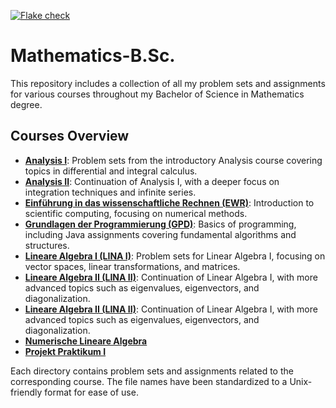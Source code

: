 [![Flake check](https://github.com/michaelvanstraten/Mathematics-B.Sc./actions/workflows/check.yaml/badge.svg)](https://github.com/michaelvanstraten/Mathematics-B.Sc./actions/workflows/check.yaml)

# Mathematics-B.Sc.

This repository includes a collection of all my problem sets and assignments for
various courses throughout my Bachelor of Science in Mathematics degree.

## Courses Overview

- **[Analysis I](cources/ana-i/)**: Problem sets from the introductory Analysis
  course covering topics in differential and integral calculus.
- **[Analysis II](cources/ana-ii/)**: Continuation of Analysis I, with a deeper
  focus on integration techniques and infinite series.
- **[Einführung in das wissenschaftliche Rechnen (EWR)](cources/ewr/)**:
  Introduction to scientific computing, focusing on numerical methods.
- **[Grundlagen der Programmierung (GPD)](cources/gpd/)**: Basics of
  programming, including Java assignments covering fundamental algorithms and
  structures.
- **[Lineare Algebra I (LINA I)](cources/lina-i/)**: Problem sets for Linear
  Algebra I, focusing on vector spaces, linear transformations, and matrices.
- **[Lineare Algebra II (LINA II)](cources/lina-ii/)**: Continuation of Linear
  Algebra I, with more advanced topics such as eigenvalues, eigenvectors, and
  diagonalization.
- **[Lineare Algebra II (LINA II)](cources/lina-ii/)**: Continuation of Linear
  Algebra I, with more advanced topics such as eigenvalues, eigenvectors, and
  diagonalization.
- **[Numerische Lineare Algebra](cources/nla)**
- **[Projekt Praktikum I](cources/pp-i)**

Each directory contains problem sets and assignments related to the
corresponding course. The file names have been standardized to a Unix-friendly
format for ease of use.
